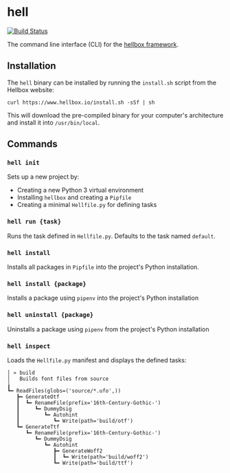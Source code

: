 # hell

[![Build Status](https://travis-ci.org/hellboxpy/hell.svg?branch=master)](https://travis-ci.org/hellboxpy/hell)

The command line interface (CLI) for the [hellbox framework](https://github.com/hellboxpy/hellbox).

## Installation

The `hell` binary can be installed by running the `install.sh` script from the Hellbox website:

```shell
curl https://www.hellbox.io/install.sh -sSf | sh
```

This will download the pre-compiled binary for your computer's architecture and install it into `/usr/bin/local`.

## Commands

### `hell init`

Sets up a new project by:

* Creating a new Python 3 virtual environment
* Installing `hellbox` and creating a `Pipfile`
* Creating a minimal `Hellfile.py` for defining tasks

### `hell run {task}`

Runs the task defined in `Hellfile.py`. Defaults to the task named `default`.

### `hell install`

Installs all packages in `Pipfile` into the project's Python installation.

### `hell install {package}`

Installs a package using `pipenv` into the project's Python installation

### `hell uninstall {package}`

Uninstalls a package using `pipenv` from the project's Python installation

### `hell inspect`

Loads the `Hellfile.py` manifest and displays the defined tasks:

```
│ » build
│   Builds font files from source
╽
┗━ ReadFiles(globs=('source/*.ufo',))
   ┣━ GenerateOtf
   ┃  ┗━ RenameFile(prefix='16th-Century-Gothic-')
   ┃     ┗━ DummyDsig
   ┃        ┗━ Autohint
   ┃           ┗━ Write(path='build/otf')
   ┗━ GenerateTtf
      ┗━ RenameFile(prefix='16th-Century-Gothic-')
         ┗━ DummyDsig
            ┗━ Autohint
               ┣━ GenerateWoff2
               ┃  ┗━ Write(path='build/woff2')
               ┗━ Write(path='build/ttf')
```
